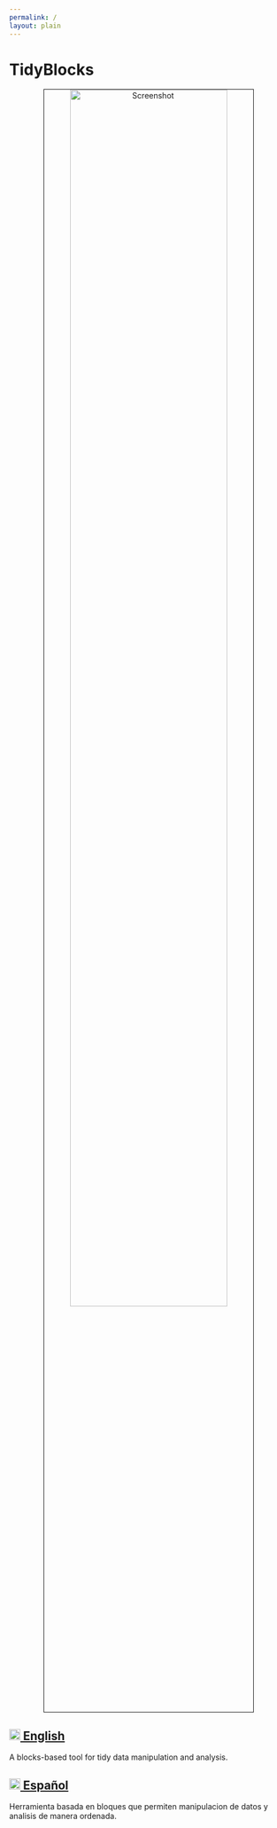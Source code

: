 ```yaml
---
permalink: /
layout: plain
---
```


<h1>TidyBlocks</h1>

<div align="center">
  <img width="75%" border="1" src="{{ '/static/screenshot.png' | relative_url }}" alt="Screenshot" />
</div>

<h2>
  <a href="./en/index.html">
    <img src="{{'/static/flags/united-kingdom.svg' | relative_url}}" height="20em"/> English
  </a>
</h2>

<p>A blocks-based tool for tidy data manipulation and analysis.</p>

<h2>
  <a href="./es/index.html">
    <img src="{{'/static/flags/spain.svg' | relative_url}}" height="20em"/> Español
  </a>
</h2>

<p> Herramienta basada en bloques que permiten manipulacion de datos y analisis de manera ordenada.</p>
